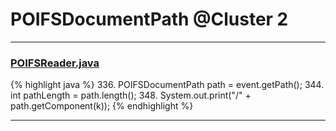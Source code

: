 # POIFSDocumentPath @Cluster 2

***

### [POIFSReader.java](https://searchcode.com/codesearch/view/15642289/)
{% highlight java %}
336. POIFSDocumentPath   path    = event.getPath();
344.     int pathLength = path.length();
348.         System.out.print("/" + path.getComponent(k));
{% endhighlight %}

***

